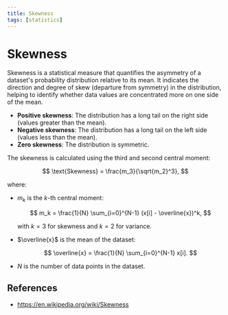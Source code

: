 ```yaml
---
title: Skewness
tags: [statistics]
---
```


# Skewness

Skewness is a statistical measure that quantifies the asymmetry of a dataset's probability distribution relative to its mean. It indicates the direction and degree of skew (departure from symmetry) in the distribution, helping to identify whether data values are concentrated more on one side of the mean.

- **Positive skewness**: The distribution has a long tail on the right side (values greater than the mean).
- **Negative skewness**: The distribution has a long tail on the left side (values less than the mean).
- **Zero skewness**: The distribution is symmetric.

The skewness is calculated using the third and second central moment:

$$
\text{Skewness} = \frac{m_3}{\sqrt{m_2}^3},
$$

where:

- $m_k$ is the $k$-th central moment:

  $$
  m_k = \frac{1}{N} \sum_{i=0}^{N-1} (x[i] - \overline{x})^k,
  $$

  with $k = 3$ for skewness and $k = 2$ for variance.

- $\overline{x}$ is the mean of the dataset:

  $$
  \overline{x} = \frac{1}{N} \sum_{i=0}^{N-1} x[i].
  $$

- $N$ is the number of data points in the dataset.

## References

- https://en.wikipedia.org/wiki/Skewness
